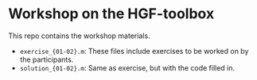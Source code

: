 
# Workshop on the HGF-toolbox 

This repo contains the workshop materials. 

* `exercise_{01-02}.m`: These files include exercises to be worked on by the participants. 
* `solution_{01-02}.m`: Same as exercise, but with the code filled in. 

